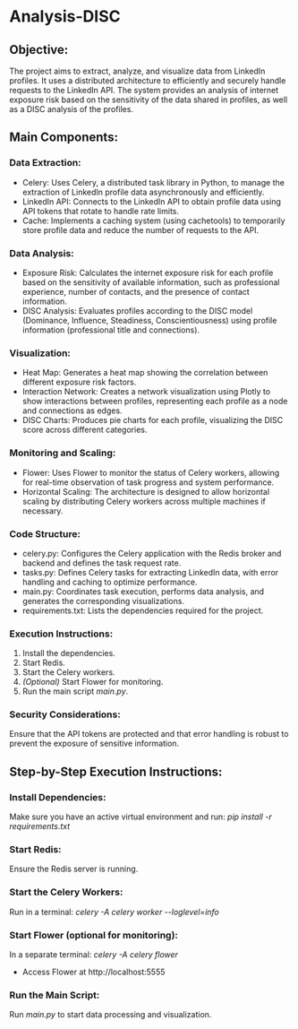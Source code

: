 # Analysis-DISC

## Objective:
The project aims to extract, analyze, and visualize data from LinkedIn profiles. It uses a distributed architecture to efficiently and securely handle requests to the LinkedIn API. The system provides an analysis of internet exposure risk based on the sensitivity of the data shared in profiles, as well as a DISC analysis of the profiles.

## Main Components:

### Data Extraction:
+ Celery: Uses Celery, a distributed task library in Python, to manage the extraction of LinkedIn profile data asynchronously and efficiently.
+ LinkedIn API: Connects to the LinkedIn API to obtain profile data using API tokens that rotate to handle rate limits.
+ Cache: Implements a caching system (using cachetools) to temporarily store profile data and reduce the number of requests to the API.

### Data Analysis:
+ Exposure Risk: Calculates the internet exposure risk for each profile based on the sensitivity of available information, such as professional experience, number of contacts, and the presence of contact information.
+ DISC Analysis: Evaluates profiles according to the DISC model (Dominance, Influence, Steadiness, Conscientiousness) using profile information (professional title and connections).

### Visualization:
+ Heat Map: Generates a heat map showing the correlation between different exposure risk factors.
+ Interaction Network: Creates a network visualization using Plotly to show interactions between profiles, representing each profile as a node and connections as edges.
+ DISC Charts: Produces pie charts for each profile, visualizing the DISC score across different categories.

### Monitoring and Scaling:
+ Flower: Uses Flower to monitor the status of Celery workers, allowing for real-time observation of task progress and system performance.
+ Horizontal Scaling: The architecture is designed to allow horizontal scaling by distributing Celery workers across multiple machines if necessary.

### Code Structure:
+ celery.py: Configures the Celery application with the Redis broker and backend and defines the task request rate.
+ tasks.py: Defines Celery tasks for extracting LinkedIn data, with error handling and caching to optimize performance.
+ main.py: Coordinates task execution, performs data analysis, and generates the corresponding visualizations.
+ requirements.txt: Lists the dependencies required for the project.

### Execution Instructions:

1. Install the dependencies.
2. Start Redis.
3. Start the Celery workers.
4. *(Optional)* Start Flower for monitoring.
5. Run the main script *main.py*.

### Security Considerations:
Ensure that the API tokens are protected and that error handling is robust to prevent the exposure of sensitive information.

## Step-by-Step Execution Instructions:

### Install Dependencies:
Make sure you have an active virtual environment and run: _pip install -r requirements.txt_

### Start Redis:
Ensure the Redis server is running.

### Start the Celery Workers:
Run in a terminal: _celery -A celery worker --loglevel=info_

### Start Flower (optional for monitoring):
In a separate terminal: _celery -A celery flower_

+ Access Flower at http://localhost:5555

### Run the Main Script:
Run *main.py* to start data processing and visualization.
